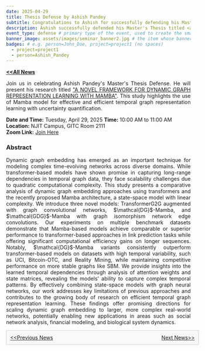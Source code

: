 ```yaml
---
date: 2025-04-29
title: Thesis Defense by Ashish Pandey
subtitle: Congratulations to Ashish for successfully defending his Master's thesis! 🎉
description: Ashish successfully defended his Master's Thesis titled <a href = ''> "A novel framework for ."</a>
event_type: defense # primary type of the event, used to create the small, colored post callout
banner_image: assets/images/seminar_banner2.jpg # the item whose banner image will be adopted by this event
badges: # e.g. person=John_Doe, project=project1 (no spaces)
  - project=project1
  - person=Ashish_Pandey
---
```


<a href="../#latest-news"><b>&lt;&lt;All News</b></a>


<p align = 'justify'>
Join us in celebrating Ashish Pandey's Master's Thesis Defense. He will present his research titled <a href = ''>"A NOVEL FRAMEWORK FOR DYNAMIC GRAPH
REPRESENTATION LEARNING WITH MAMBA"</a>. This study highlights the use of Mamba model for effective and efficient temporal graph representation learning with uncertainty quantification.
</p>

**Date and Time:** Tuesday, April 29, 2025
**Time:** 10:00 AM to 11:00 AM  
**Location:** NJIT Campus, GITC Room 2111  
**Zoom Link:** [Join Here](https://njit-edu.zoom.us/j/93528086169?pwd=hFD3aabJdD9gwIOjxyItX9qoi3Up)

### Abstract
<p align = 'justify'>
Dynamic graph embedding has emerged as an important technique for modeling complex time-evolving networks across diverse domains. While transformer-based models have shown promise in capturing long-range dependencies in temporal graph data, they face scalability challenges due to quadratic computational complexity. This study presents a comparative analysis of dynamic graph embedding approaches using transformers and the recently proposed Mamba architecture, a state-space model with linear complexity. We introduce three novel models: TransformerG2G augmented with graph convolutional networks, $\mathcal{DG}$-Mamba, and $\mathcal{GDG}$-Mamba with graph isomorphism network edge convolutions. Our experiments on multiple benchmark datasets demonstrate that Mamba-based models achieve comparable or superior performance to transformer-based approaches in link prediction tasks while offering significant computational efficiency gains on longer sequences. Notably, $\mathcal{DG}$-Mamba variants consistently outperform transformer-based models on datasets with high temporal variability, such as UCI, Bitcoin-OTC, and Reality Mining, while maintaining competitive performance on more stable graphs like SBM. We provide insights into the learned temporal dependencies through analysis of attention weights and state matrices, revealing the models' ability to capture complex temporal patterns. By effectively combining state-space models with graph neural networks, our work addresses key limitations of previous approaches and contributes to the growing body of research on efficient temporal graph representation learning. These findings offer promising directions for scaling dynamic graph embedding to larger, more complex real-world networks, potentially enabling new applications in areas such as social network analysis, financial modeling, and biological system dynamics.
</p>


<div style="width: 100%; padding: 10px; border: 1px solid #ccc; background-color: #f8f8f8;">
  <div style="display: flex; justify-content: space-between;">
    <a href="../post1/">&lt;&lt;Previous News</a>
    <a href="../post2/">Next News&gt;&gt;</a>
  </div>
</div>
